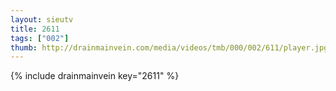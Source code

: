 ```yaml
--- 
layout: sieutv
title: 2611
tags: ["002"]
thumb: http://drainmainvein.com/media/videos/tmb/000/002/611/player.jpg
---
```

{% include drainmainvein key="2611" %} 
